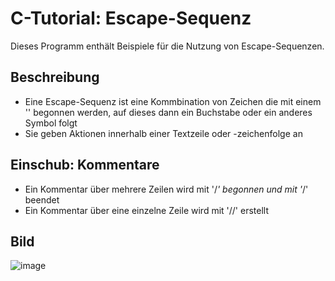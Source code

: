 # C-Tutorial: Escape-Sequenz

Dieses Programm enthält Beispiele für die Nutzung von Escape-Sequenzen.

## Beschreibung

- Eine Escape-Sequenz ist eine Kommbination von Zeichen die mit einem '\' begonnen werden, auf dieses dann ein Buchstabe oder ein anderes Symbol folgt
- Sie geben Aktionen innerhalb einer Textzeile oder -zeichenfolge an 

## Einschub: Kommentare

- Ein Kommentar über mehrere Zeilen wird mit '/*' begonnen und mit '*/' beendet
- Ein Kommentar über eine einzelne Zeile wird mit '//' erstellt

## Bild

![image](https://user-images.githubusercontent.com/63674539/195732154-d67bafcc-4c8d-47d1-9dee-41f38fbd5de5.png)
